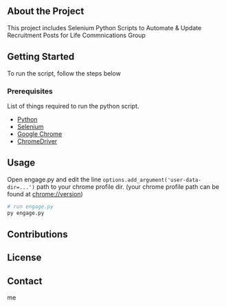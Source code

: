 ## About the Project

This project includes Selenium Python Scripts to Automate & Update Recruitment Posts for
Life Commnications Group


## Getting Started
To run the script, follow the steps below


### Prerequisites
List of things required to run the python script.
* [Python](https://www.python.org/downloads/)
* [Selenium](https://selenium-python.readthedocs.io/installation.html)
* [Google Chrome](https://www.google.com/chrome/)
* [ChromeDriver](https://chromedriver.chromium.org/downloads)


## Usage

Open engage.py and edit the line
`options.add_argument('user-data-dir=...')` path to your chrome profile dir. 
(your chrome profile path can be found at [chrome://version](chrome://version))

```python
# run engage.py
py engage.py
```

## Contributions


## License


## Contact
me
